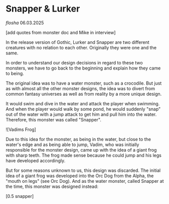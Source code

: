 # Snapper & Lurker

*flosha*
06.03.2025

[add quotes from monster doc and Mike in interview]

In the release version of Gothic, Lurker and Snapper are two different creatures with no relation to each other. Originally they were one and the same.

In order to understand our design decisions in regard to these two monsters, we have to go back to the beginning and explain how they came to being.

The original idea was to have a water monster, such as a crocodile. But just as with almost all the other monster designs, the idea was to divert from common fantasy universes as well as from reality by a more unique design. 

It would swim and dive in the water and attack the player when swimming. And when the player would walk by some pond, he would suddenly "snap" out of the water with a jump attack to get him and pull him into the water. Therefore, this monster was called "Snapper". 

![Vadims Frog]

Due to this idea for the monster, as being in the water, but close to the water's edge and as being able to jump, Vadim, who was initially responsible for the monster design, came up with the idea of a giant frog with sharp teeth. The frog made sense because he could jump and his legs have developed accordingly. 

But for some reasons unknown to us, this design was discarded. The initial idea of a giant frog was developed into the Orc Dog from the Alpha, the "mouth on legs" (see Orc Dog). And as the water monster, called Snapper at the time, this monster was designed instead:

[0.5 snapper]

